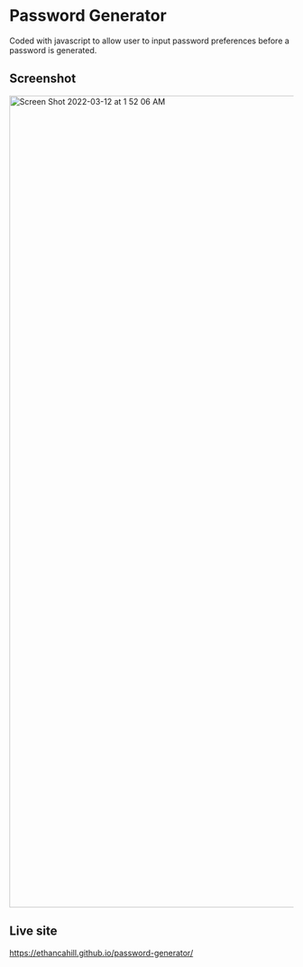 # Password Generator
Coded with javascript to allow user to input password preferences before a password is generated.

## Screenshot


<img width="1440" alt="Screen Shot 2022-03-12 at 1 52 06 AM" src="https://user-images.githubusercontent.com/99375366/158007627-20cd3a68-8121-4119-8644-d5d8a9b83f15.png">

## Live site
https://ethancahill.github.io/password-generator/
